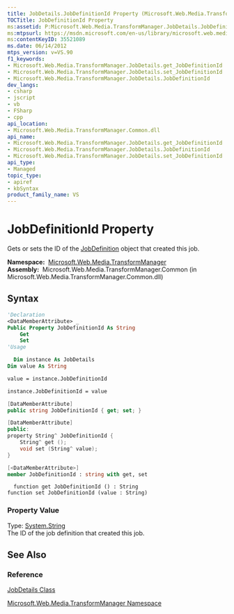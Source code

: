 ```yaml
---
title: JobDetails.JobDefinitionId Property (Microsoft.Web.Media.TransformManager)
TOCTitle: JobDefinitionId Property
ms:assetid: P:Microsoft.Web.Media.TransformManager.JobDetails.JobDefinitionId
ms:mtpsurl: https://msdn.microsoft.com/en-us/library/microsoft.web.media.transformmanager.jobdetails.jobdefinitionid(v=VS.90)
ms:contentKeyID: 35521089
ms.date: 06/14/2012
mtps_version: v=VS.90
f1_keywords:
- Microsoft.Web.Media.TransformManager.JobDetails.get_JobDefinitionId
- Microsoft.Web.Media.TransformManager.JobDetails.set_JobDefinitionId
- Microsoft.Web.Media.TransformManager.JobDetails.JobDefinitionId
dev_langs:
- csharp
- jscript
- vb
- FSharp
- cpp
api_location:
- Microsoft.Web.Media.TransformManager.Common.dll
api_name:
- Microsoft.Web.Media.TransformManager.JobDetails.get_JobDefinitionId
- Microsoft.Web.Media.TransformManager.JobDetails.JobDefinitionId
- Microsoft.Web.Media.TransformManager.JobDetails.set_JobDefinitionId
api_type:
- Managed
topic_type:
- apiref
- kbSyntax
product_family_name: VS
---
```


# JobDefinitionId Property

Gets or sets the ID of the [JobDefinition](jobdefinition-class-microsoft-web-media-transformmanager.md) object that created this job.

**Namespace:**  [Microsoft.Web.Media.TransformManager](microsoft-web-media-transformmanager-namespace.md)  
**Assembly:**  Microsoft.Web.Media.TransformManager.Common (in Microsoft.Web.Media.TransformManager.Common.dll)

## Syntax

```vb
'Declaration
<DataMemberAttribute> _
Public Property JobDefinitionId As String
    Get
    Set
'Usage

  Dim instance As JobDetails
Dim value As String

value = instance.JobDefinitionId

instance.JobDefinitionId = value
```

```csharp
[DataMemberAttribute]
public string JobDefinitionId { get; set; }
```

```cpp
[DataMemberAttribute]
public:
property String^ JobDefinitionId {
    String^ get ();
    void set (String^ value);
}
```

``` fsharp
[<DataMemberAttribute>]
member JobDefinitionId : string with get, set
```

```jscript
  function get JobDefinitionId () : String
function set JobDefinitionId (value : String)
```

### Property Value

Type: [System.String](https://msdn.microsoft.com/library/s1wwdcbf)  
The ID of the job definition that created this job.  

## See Also

### Reference

[JobDetails Class](jobdetails-class-microsoft-web-media-transformmanager.md)

[Microsoft.Web.Media.TransformManager Namespace](microsoft-web-media-transformmanager-namespace.md)

